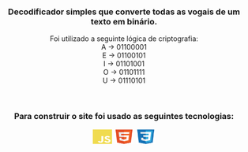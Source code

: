 <div align="center">

### Decodificador simples que converte todas as vogais de um texto em binário.

Foi utilizado a seguinte lógica de criptografia:
<br/>
A -> 01100001
</br>
E -> 01100101
</br>
I -> 01101001
</br>
O -> 01101111
</br>
U -> 01110101
</div>

<div style="display: inline_block" align="center"><br>

### Para construir o site foi usado as seguintes tecnologias:
 
 <img align="center" alt="Js" height="30" width="40" src="https://raw.githubusercontent.com/devicons/devicon/master/icons/javascript/javascript-plain.svg">
 <img align="center" alt="HTML" height="30" width="40" src="https://raw.githubusercontent.com/devicons/devicon/master/icons/html5/html5-original.svg">
 <img align="center" alt="CSS" height="30" width="40" src="https://raw.githubusercontent.com/devicons/devicon/master/icons/css3/css3-original.svg">

</div>
 
